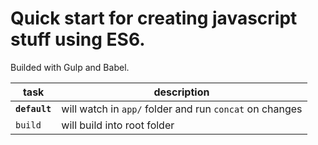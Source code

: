 # Quick start for creating javascript stuff using ES6.

Builded with Gulp and Babel.

| task | description |
|----------|---|
| <code><strong>default</strong></code> | will watch in <code>app/</code> folder and run <code>concat</code> on changes |
| <code><storng>build</strong></code> | will build into root folder |